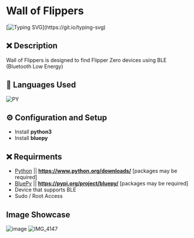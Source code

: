 # Wall of Flippers
[![Typing SVG](https://readme-typing-svg.herokuapp.com?font=Fira+Code&weight=1&duration=2000&pause=1000&color=F70000&width=435&lines=Have+Questions%3F;Feel+free+to+contact+me!)](https://git.io/typing-svg)


## ❌ Description
Wall of Flippers is designed to find Flipper Zero devices using BLE (Bluetooth Low Energy)


## 🔨 Languages Used
![PY](https://custom-icon-badges.herokuapp.com/badge/Python-black.svg?logo=python&logoColor=orange)

## ⚙️ Configuration and Setup
  - Install **python3**
  - Install **bluepy**
  
  
  
## ❌ Requirments
- [Python](https://www.python.org/downloads/) || **https://www.python.org/downloads/** [packages may be required]
- [BluePy](https://pypi.org/project/bluepy/) || **https://pypi.org/project/bluepy/** [packages may be required]
- Device that supports BLE
- Sudo / Root Access


## Image Showcase
![image](https://github.com/K3YOMI/Wall-of-Flippers/assets/54733885/f188bfbb-fa54-4b1c-b468-7635683d214f)
![IMG_4147](https://github.com/K3YOMI/Wall-of-Flippers/assets/54733885/69707b8b-5240-43fb-a341-2524612b9097)


